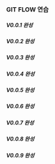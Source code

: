 ### GIT FLOW 연습

##### V0.0.1 완성

##### V0.0.2 완성

##### V0.0.3 완성

##### V0.0.4 완성

##### V0.0.5 완성

##### V0.0.6 완성

##### V0.0.7 완성


##### V0.0.8 완성

##### V0.0.9 완성

